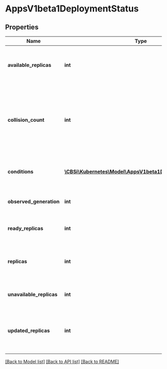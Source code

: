 # AppsV1beta1DeploymentStatus

## Properties
Name | Type | Description | Notes
------------ | ------------- | ------------- | -------------
**available_replicas** | **int** | Total number of available pods (ready for at least minReadySeconds) targeted by this deployment. | [optional] 
**collision_count** | **int** | Count of hash collisions for the Deployment. The Deployment controller uses this field as a collision avoidance mechanism when it needs to create the name for the newest ReplicaSet. | [optional] 
**conditions** | [**\CBSi\Kubernetes\Model\AppsV1beta1DeploymentCondition[]**](AppsV1beta1DeploymentCondition.md) | Represents the latest available observations of a deployment&#39;s current state. | [optional] 
**observed_generation** | **int** | The generation observed by the deployment controller. | [optional] 
**ready_replicas** | **int** | Total number of ready pods targeted by this deployment. | [optional] 
**replicas** | **int** | Total number of non-terminated pods targeted by this deployment (their labels match the selector). | [optional] 
**unavailable_replicas** | **int** | Total number of unavailable pods targeted by this deployment. | [optional] 
**updated_replicas** | **int** | Total number of non-terminated pods targeted by this deployment that have the desired template spec. | [optional] 

[[Back to Model list]](../README.md#documentation-for-models) [[Back to API list]](../README.md#documentation-for-api-endpoints) [[Back to README]](../README.md)


